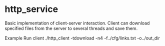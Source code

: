 # http_service

Basic implementation of client-server interaction.
Client can download specified files from the server to several threads and save them.

Example
Run client
./http_client -tdownload -n4 -f../cfg/links.txt -o../out_dir
